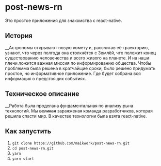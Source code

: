# post-news-rn
Это простое приложения для знакомства с react-native.

## История
__Астрономы открывают новую комету и, рассчитав её траекторию, узнают, что через полгода она столкнётся с Землёй, что положит конец существованию человечества и всего живого на планете.
И на наши плечи ложится важная миссия по информированию общества. Чтобы проблемма была решена в кратчайщие сроки, было решено придумать простое, но информативное приложение.
Где будет собрана вся информация о предстоящих событиях.


## Техническое описание
__Работа была проделана фундаментальная по анализу рына технологий. Мы ~~великая~~ зараяженая команда разработчиков, которая решила спасти мир.
В качестве технологии была взята react-native.

## Как запустить
1. `git clone https://github.com/maikwork/post-news-rn.git` <br />
2. `cd post-news-rn.git` <br />
3. `yarn` <br />
4. `yarn start`
